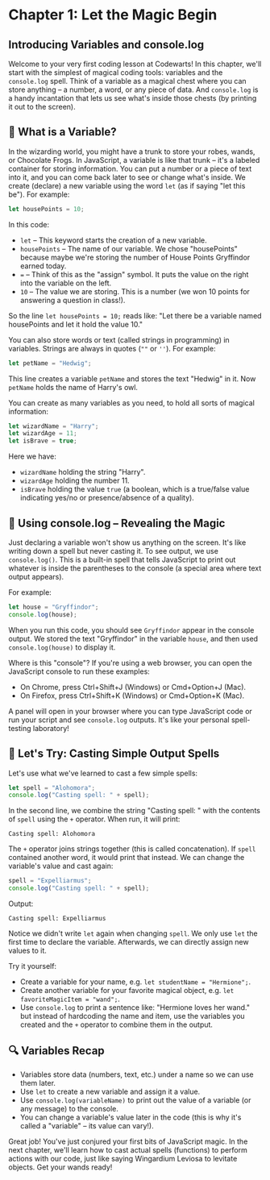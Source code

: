 # Chapter 1: Let the Magic Begin

## Introducing Variables and console.log

Welcome to your very first coding lesson at Codewarts! In this chapter, we'll start with the simplest of magical coding tools: variables and the `console.log` spell. Think of a variable as a magical chest where you can store anything – a number, a word, or any piece of data. And `console.log` is a handy incantation that lets us see what's inside those chests (by printing it out to the screen).

## 🧪 What is a Variable?

In the wizarding world, you might have a trunk to store your robes, wands, or Chocolate Frogs. In JavaScript, a variable is like that trunk – it's a labeled container for storing information. You can put a number or a piece of text into it, and you can come back later to see or change what's inside. We create (declare) a new variable using the word `let` (as if saying "let this be"). For example:

```js
let housePoints = 10;
```

In this code:

- `let` – This keyword starts the creation of a new variable.
- `housePoints` – The name of our variable. We chose "housePoints" because maybe we're storing the number of House Points Gryffindor earned today.
- `=` – Think of this as the "assign" symbol. It puts the value on the right into the variable on the left.
- `10` – The value we are storing. This is a number (we won 10 points for answering a question in class!).

So the line `let housePoints = 10;` reads like: "Let there be a variable named housePoints and let it hold the value 10."

You can also store words or text (called strings in programming) in variables. Strings are always in quotes (`""` or `''`). For example:

```js
let petName = "Hedwig";
```

This line creates a variable `petName` and stores the text "Hedwig" in it. Now `petName` holds the name of Harry's owl.

You can create as many variables as you need, to hold all sorts of magical information:

```js
let wizardName = "Harry";
let wizardAge = 11;
let isBrave = true;
```

Here we have:

- `wizardName` holding the string "Harry".
- `wizardAge` holding the number 11.
- `isBrave` holding the value `true` (a boolean, which is a true/false value indicating yes/no or presence/absence of a quality).

## 📣 Using console.log – Revealing the Magic

Just declaring a variable won't show us anything on the screen. It's like writing down a spell but never casting it. To see output, we use `console.log()`. This is a built-in spell that tells JavaScript to print out whatever is inside the parentheses to the console (a special area where text output appears).

For example:

```js
let house = "Gryffindor";
console.log(house);
```

When you run this code, you should see `Gryffindor` appear in the console output. We stored the text "Gryffindor" in the variable `house`, and then used `console.log(house)` to display it.

Where is this "console"? If you're using a web browser, you can open the JavaScript console to run these examples:

- On Chrome, press Ctrl+Shift+J (Windows) or Cmd+Option+J (Mac).
- On Firefox, press Ctrl+Shift+K (Windows) or Cmd+Option+K (Mac).

A panel will open in your browser where you can type JavaScript code or run your script and see `console.log` outputs. It's like your personal spell-testing laboratory!

## 🎉 Let's Try: Casting Simple Output Spells

Let's use what we've learned to cast a few simple spells:

```js
let spell = "Alohomora";
console.log("Casting spell: " + spell);
```

In the second line, we combine the string "Casting spell: " with the contents of `spell` using the `+` operator. When run, it will print:

```
Casting spell: Alohomora
```

The `+` operator joins strings together (this is called concatenation). If `spell` contained another word, it would print that instead. We can change the variable's value and cast again:

```js
spell = "Expelliarmus";
console.log("Casting spell: " + spell);
```

Output:

```
Casting spell: Expelliarmus
```

Notice we didn't write `let` again when changing `spell`. We only use `let` the first time to declare the variable. Afterwards, we can directly assign new values to it.

Try it yourself:

- Create a variable for your name, e.g. `let studentName = "Hermione";`.
- Create another variable for your favorite magical object, e.g. `let favoriteMagicItem = "wand";`.
- Use `console.log` to print a sentence like: "Hermione loves her wand." but instead of hardcoding the name and item, use the variables you created and the `+` operator to combine them in the output.

## 🔍 Variables Recap

- Variables store data (numbers, text, etc.) under a name so we can use them later.
- Use `let` to create a new variable and assign it a value.
- Use `console.log(variableName)` to print out the value of a variable (or any message) to the console.
- You can change a variable's value later in the code (this is why it's called a "variable" – its value can vary!).

Great job! You've just conjured your first bits of JavaScript magic. In the next chapter, we'll learn how to cast actual spells (functions) to perform actions with our code, just like saying Wingardium Leviosa to levitate objects. Get your wands ready!
